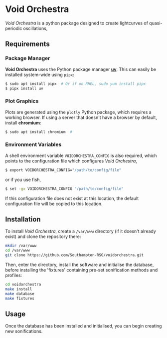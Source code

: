 # Void Orchestra

*Void Orchestra* is a python package designed to create lightcurves of quasi-periodic oscillations,


## Requirements

### Package Manager 
**Void Orchestra** uses the Python package manager [**uv**](https://docs.astral.sh/uv/). 
This can easily be installed system-wide using `pipx`:

```bash
$ sudo apt install pipx  # Or if on RHEL, sudo yum install pipx
$ pipx install uv
```

### Plot Graphics
Plots are generated using the `plotly` Python package, which requires a working browser.
If using a server that doesn't have a browser by default, install **chromium**:
```bash
$ sudo apt install chromium  # 
```

### Environment Variables

A shell environment variable `VOIDORCHESTRA_CONFIG` is also required, 
which points to the configuration file which configures *Void Orchestra*,

```bash
$ export VOIDORCHESTRA_CONFIG="/path/to/config/file"
```

or if you use fish,

```bash
$ set -gx VOIDORCHESTRA_CONFIG "/path/to/config/file"
```

If this configuration file does not exist at this location, 
the default configuration file will be copied to this location.

## Installation

To install *Void Orchestra*, create a `/var/www` directory (if it doesn't already exist) and clone the repository there:

```bash
mkdir /var/www 
cd /var/www
git clone https://github.com/Southampton-RSG/voidorchestra.git 
```

Then, enter the directory, install the software and initialise the database, before installing the 'fixtures' containing
pre-set sonification methods and profiles:

```bash 
cd voidorchestra
make install
make database 
make fixtures
```

## Usage

Once the database has been installed and initialised, you can begin creating new sonifications.
